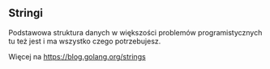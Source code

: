 ## Stringi

Podstawowa struktura danych w większości problemów programistycznych
tu też jest i ma wszystko czego potrzebujesz.

Więcej na https://blog.golang.org/strings
